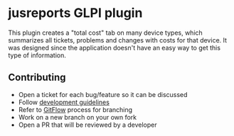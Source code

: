 # jusreports GLPI plugin

This plugin creates a "total cost" tab on many device types, which summarizes all tickets, problems and changes with costs for that device. It was designed since the application doesn't have an easy way to get this type of information. 

## Contributing

* Open a ticket for each bug/feature so it can be discussed
* Follow [development guidelines](http://glpi-developer-documentation.readthedocs.io/en/latest/plugins/index.html)
* Refer to [GitFlow](http://git-flow.readthedocs.io/) process for branching
* Work on a new branch on your own fork
* Open a PR that will be reviewed by a developer
